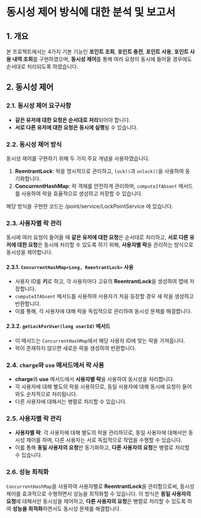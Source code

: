 # 동시성 제어 방식에 대한 분석 및 보고서

## 1. 개요

본 프로젝트에서는 4가지 기본 기능인 **포인트 조회**, **포인트 충전**, **포인트 사용**, **포인트 사용 내역 조회**를 구현하였으며,
**동시성 제어**를 통해 여러 요청이 동시에 들어올 경우에도 순서대로 처리되도록 하였습니다.

## 2. 동시성 제어

### 2.1. 동시성 제어 요구사항

- **같은 유저에 대한 요청은 순서대로 처리**되어야 합니다.
- **서로 다른 유저에 대한 요청은 동시에 실행**될 수 있습니다.

### 2.2. 동시성 제어 방식

동시성 제어를 구현하기 위해 두 가지 주요 개념을 사용하였습니다.

1. **ReentrantLock**: 락을 명시적으로 관리하고, `lock()`과 `unlock()`을 사용하여 동기화합니다.
2. **ConcurrentHashMap**: 락 객체를 안전하게 관리하며, `computeIfAbsent` 메서드를 사용하여 락을 효율적으로 생성하고 저장할 수 있습니다.

해당 방식을 구현한 코드는 /point/service/LockPointService 에 있습니다.

### 2.3. 사용자별 락 관리

동시에 여러 요청이 들어올 때 **같은 유저에 대한 요청**은 순서대로 처리하고, **서로 다른 유저에 대한 요청**은 동시에 처리할 수 있도록 하기 위해,
**사용자별 락**을 관리하는 방식으로 동시성을 제어합니다.

#### 2.3.1. `ConcurrentHashMap<Long, ReentrantLock>` 사용

- 사용자 ID를 **키**로 하고, 각 사용자마다 고유의 **ReentrantLock**을 생성하여 맵에 저장합니다.
- `computeIfAbsent` 메서드를 사용하여 사용자가 처음 등장할 경우 새 락을 생성하고 반환합니다.
- 이를 통해, 각 사용자에 대해 락을 독립적으로 관리하여 동시성 문제를 해결합니다.

#### 2.3.2. `getLockForUser(long userId)` 메서드

- 이 메서드는 `ConcurrentHashMap`에서 해당 사용자 ID에 맞는 락을 가져옵니다.
- 락이 존재하지 않으면 새로운 락을 생성하여 반환합니다.

### 2.4. `charge`와 `use` 메서드에서 락 사용

- **charge**와 **use** 메서드에서 **사용자별 락**을 사용하여 동시성을 처리합니다.
- 각 사용자에 대해 별도의 락을 사용하므로, 동일 사용자에 대해 동시에 요청이 들어와도 순차적으로 처리됩니다.
- 다른 사용자에 대해서는 병렬로 처리할 수 있습니다.

### 2.5. 사용자별 락 관리

- **사용자별 락**: 각 사용자에 대해 별도의 락을 관리하므로, 동일 사용자에 대해서만 동시성 제어를 하며, 다른 사용자는 서로 독립적으로 작업을 수행할 수 있습니다.
- 이를 통해 **동일 사용자의 요청**만 동기화하고, **다른 사용자의 요청**은 병렬로 처리할 수 있습니다.

### 2.6. 성능 최적화

`ConcurrentHashMap`을 사용하여 사용자별로 **ReentrantLock**을 관리함으로써, 동시성 제어를 효과적으로 수행하면서 성능을 최적화할 수 있습니다.
이 방식은 **동일 사용자의 요청**에 대해서만 동시성을 제어하고, **다른 사용자의 요청**은 병렬로 처리할 수 있도록 하여 **성능을 최적화**하면서도 동시성 문제를
해결합니다.
